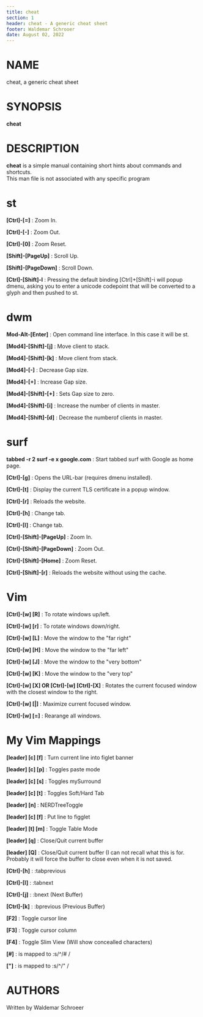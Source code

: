 ```yaml
---
title: cheat
section: 1
header: cheat - A generic cheat sheet
footer: Waldemar Schrooer
date: August 02, 2022
---
```


# NAME
cheat, a generic cheat sheet

# SYNOPSIS
**cheat**

# DESCRIPTION
**cheat** is a simple manual containing short hints about commands and shortcuts.  
This man file is not associated with any specific program

# st

**[Ctrl]-[=]**
: Zoom In.

**[Ctrl]-[-]**
: Zoom Out.

**[Ctrl]-[0]**
: Zoom Reset.

**[Shift]-[PageUp]**
: Scroll Up.

**[Shift]-[PageDown]**
: Scroll Down.

**[Ctrl]-[Shift]-I**
: Pressing  the  default  binding  [Ctrl]+[Shift]-i will popup dmenu, asking you to
enter a unicode codepoint that will be converted to a glyph and then pushed to
st.

# dwm

**Mod-Alt-[Enter]**
: Open command line interface. In this case it will be st.

**[Mod4]-[Shift]-[j]**
: Move client to stack.

**[Mod4]-[Shift]-[k]**
: Move client from stack.

**[Mod4]-[-]**
: Decrease Gap size.

**[Mod4]-[+]**
: Increase Gap size.

**[Mod4]-[Shift]-[+]**
: Sets Gap size to zero.

**[Mod4]-[Shift]-[i]**
: Increase the number of clients in master.

**[Mod4]-[Shift]-[d]**
: Decrease the numberof clients in master.

# surf

**tabbed -r 2 surf -e x google.com**
: Start tabbed surf with Google as home page.

**[Ctrl]-[g]**
: Opens the URL-bar (requires dmenu installed).

**[Ctrl]-[t]**
: Display the current TLS certificate in a popup window.

**[Ctrl]-[r]**
: Reloads the website.

**[Ctrl]-[h]**
: Change tab.

**[Ctrl]-[l]**
: Change tab.

**[Ctrl]-[Shift]-[PageUp]**
: Zoom In.

**[Ctrl]-[Shift]-[PageDown]**
: Zoom Out.

**[Ctrl]-[Shift]-[Home]**
: Zoom Reset.

**[Ctrl]-[Shift]-[r]**
: Reloads the website without using the cache.

# Vim

**[Ctrl]-[w] [R]**
: To rotate windows up/left.

**[Ctrl]-[w] [r]**
: To rotate windows down/right.

**[Ctrl]-[w] [L]**
: Move the window to the "far right"

**[Ctrl]-[w] [H]**
: Move the window to the "far left"

**[Ctrl]-[w] [J]**
: Move the window to the "very bottom"

**[Ctrl]-[w] [K]**
: Move the window to the "very top"

**[Ctrl]-[w] [X] OR [Ctrl]-[w] [Ctrl]-[X]**
: Rotates the current focused window with the closest window to the right.

**[Ctrl]-[w] [|]**
: Maximize current focused window.

**[Ctrl]-[w] [=]**
: Rearange all windows.

# My Vim Mappings

**[leader] [c] [f]**
: Turn current line into figlet banner

**[leader] [c] [p]**
: Toggles paste mode

**[leader] [c] [s]**
: Toggles mySurround

**[leader] [c] [t]**
: Toggles Soft/Hard Tab

**[leader] [n]**
: NERDTreeToggle

**[leader] [c] [f]**
: Put line to figglet

**[leader] [t] [m]**
: Toggle Table Mode

**[leader] [q]**
: Close/Quit current buffer

**[leader] [Q]**
: Close/Quit current buffer (I can not recall what this is for. Probably it
will force the buffer to close even when it is not saved.

**[Ctrl]-[h]**
: :tabprevious

**[Ctrl]-[l]**
: :tabnext

**[Ctrl]-[j]**
: :bnext (Next Buffer)

**[Ctrl]-[k]**
: :bprevious (Previous Buffer)

**[F2]**
: Toggle cursor line

**[F3]**
: Toggle cursor column

**[F4]**
: Toggle Slim View (Will show concealled characters)

**[#]**
: is mapped to :s/^/# /<CR>

**["]**
: is mapped to :s/^/" /<CR>

# AUTHORS
Written by Waldemar Schroeer
